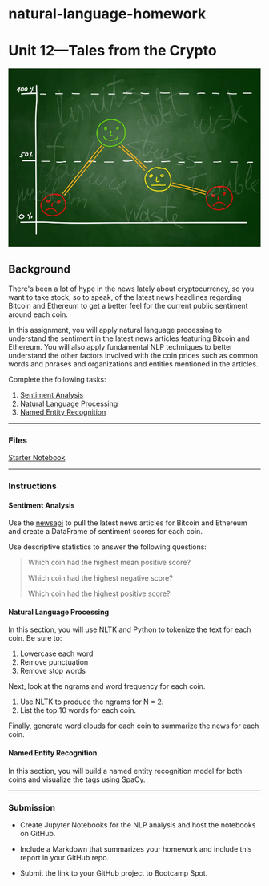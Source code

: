 # natural-language-homework

# Unit 12—Tales from the Crypto

![Stock Sentiment](Images/sentimental.jpeg)

## Background

There's been a lot of hype in the news lately about cryptocurrency, so you want to take stock, so to speak, of the latest news headlines regarding Bitcoin and Ethereum to get a better feel for the current public sentiment around each coin.

In this assignment, you will apply natural language processing to understand the sentiment in the latest news articles featuring Bitcoin and Ethereum. You will also apply fundamental NLP techniques to better understand the other factors involved with the coin prices such as common words and phrases and organizations and entities mentioned in the articles.

Complete the following tasks:

1. [Sentiment Analysis](#Sentiment-Analysis)
2. [Natural Language Processing](#Natural-Language-Processing)
3. [Named Entity Recognition](#Named-Entity-Recognition)

---

### Files

[Starter Notebook](Starter_Code/crypto_sentiment.ipynb)

---

### Instructions

#### Sentiment Analysis

Use the [newsapi](https://newsapi.org/) to pull the latest news articles for Bitcoin and Ethereum and create a DataFrame of sentiment scores for each coin.

Use descriptive statistics to answer the following questions:

> Which coin had the highest mean positive score?
>
> Which coin had the highest negative score?
>
> Which coin had the highest positive score?

#### Natural Language Processing

In this section, you will use NLTK and Python to tokenize the text for each coin. Be sure to:

1. Lowercase each word
2. Remove punctuation
3. Remove stop words

Next, look at the ngrams and word frequency for each coin.

1. Use NLTK to produce the ngrams for N = 2.
2. List the top 10 words for each coin.

Finally, generate word clouds for each coin to summarize the news for each coin.


#### Named Entity Recognition

In this section, you will build a named entity recognition model for both coins and visualize the tags using SpaCy.

---

### Submission

* Create Jupyter Notebooks for the NLP analysis and host the notebooks on GitHub.

* Include a Markdown that summarizes your homework and include this report in your GitHub repo.

* Submit the link to your GitHub project to Bootcamp Spot.
